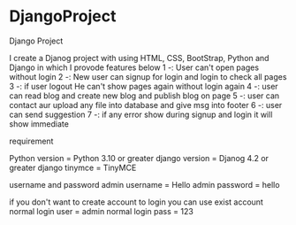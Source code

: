 # DjangoProject
Django Project

I create a Djanog project with using HTML, CSS, BootStrap, Python and Django in which I provode features below
1 -: User can't open pages without login
2 -: New user can signup for login and login to check all pages
3 -: if user logout He can't show pages again without login again
4 -: user can read blog and create new blog and publish blog on page
5 -: user can contact aur upload any file into database and give msg into footer
6 -: user can send suggestion 
7 -: if any error show during signup and login it will show immediate


requirement

Python version = Python 3.10 or greater
django version = Djanog 4.2 or greater
django tinymce = TinyMCE 


username and password
admin username = Hello
admin password = hello

if you don't want to create account to login you can use exist account
normal login user = admin
normal login pass = 123
